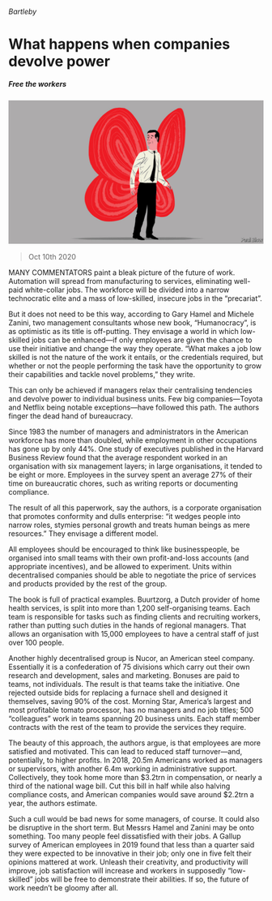###### Bartleby

# What happens when companies devolve power 

##### Free the workers 

![image](images/20201010_WBD001_0.jpg) 

> Oct 10th 2020 


MANY COMMENTATORS paint a bleak picture of the future of work. Automation will spread from manufacturing to services, eliminating well-paid white-collar jobs. The workforce will be divided into a narrow technocratic elite and a mass of low-skilled, insecure jobs in the “precariat”.


But it does not need to be this way, according to Gary Hamel and Michele Zanini, two management consultants whose new book, “Humanocracy”, is as optimistic as its title is off-putting. They envisage a world in which low-skilled jobs can be enhanced—if only employees are given the chance to use their initiative and change the way they operate. “What makes a job low skilled is not the nature of the work it entails, or the credentials required, but whether or not the people performing the task have the opportunity to grow their capabilities and tackle novel problems,” they write.



This can only be achieved if managers relax their centralising tendencies and devolve power to individual business units. Few big companies—Toyota and Netflix being notable exceptions—have followed this path. The authors finger the dead hand of bureaucracy.


Since 1983 the number of managers and administrators in the American workforce has more than doubled, while employment in other occupations has gone up by only 44%. One study of executives published in the Harvard Business Review found that the average respondent worked in an organisation with six management layers; in large organisations, it tended to be eight or more. Employees in the survey spent an average 27% of their time on bureaucratic chores, such as writing reports or documenting compliance.


The result of all this paperwork, say the authors, is a corporate organisation that promotes conformity and dulls enterprise: “it wedges people into narrow roles, stymies personal growth and treats human beings as mere resources.” They envisage a different model.


All employees should be encouraged to think like businesspeople, be organised into small teams with their own profit-and-loss accounts (and appropriate incentives), and be allowed to experiment. Units within decentralised companies should be able to negotiate the price of services and products provided by the rest of the group.


The book is full of practical examples. Buurtzorg, a Dutch provider of home health services, is split into more than 1,200 self-organising teams. Each team is responsible for tasks such as finding clients and recruiting workers, rather than putting such duties in the hands of regional managers. That allows an organisation with 15,000 employees to have a central staff of just over 100 people.


Another highly decentralised group is Nucor, an American steel company. Essentially it is a confederation of 75 divisions which carry out their own research and development, sales and marketing. Bonuses are paid to teams, not individuals. The result is that teams take the initiative. One rejected outside bids for replacing a furnace shell and designed it themselves, saving 90% of the cost. Morning Star, America’s largest and most profitable tomato processor, has no managers and no job titles; 500 “colleagues” work in teams spanning 20 business units. Each staff member contracts with the rest of the team to provide the services they require.


The beauty of this approach, the authors argue, is that employees are more satisfied and motivated. This can lead to reduced staff turnover—and, potentially, to higher profits. In 2018, 20.5m Americans worked as managers or supervisors, with another 6.4m working in administrative support. Collectively, they took home more than $3.2trn in compensation, or nearly a third of the national wage bill. Cut this bill in half while also halving compliance costs, and American companies would save around $2.2trn a year, the authors estimate.


Such a cull would be bad news for some managers, of course. It could also be disruptive in the short term. But Messrs Hamel and Zanini may be onto something. Too many people feel dissatisfied with their jobs. A Gallup survey of American employees in 2019 found that less than a quarter said they were expected to be innovative in their job; only one in five felt their opinions mattered at work. Unleash their creativity, and productivity will improve, job satisfaction will increase and workers in supposedly “low-skilled” jobs will be free to demonstrate their abilities. If so, the future of work needn’t be gloomy after all.

